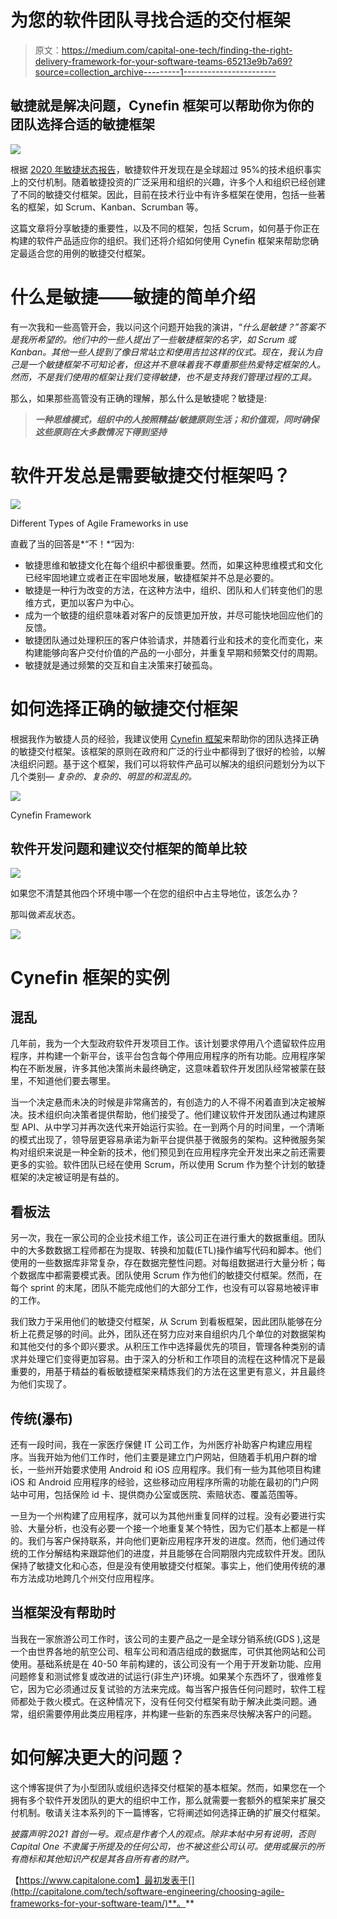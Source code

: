 # 为您的软件团队寻找合适的交付框架

> 原文：<https://medium.com/capital-one-tech/finding-the-right-delivery-framework-for-your-software-teams-65213e9b7a69?source=collection_archive---------1----------------------->

## 敏捷就是解决问题，Cynefin 框架可以帮助你为你的团队选择合适的敏捷框架

![](img/30278ab5cfb2cd0bbd321ad4be4af199.png)

根据 [2020 年敏捷状态报告](https://stateofagile.com/)，敏捷软件开发现在是全球超过 95%的技术组织事实上的交付机制。随着敏捷投资的广泛采用和组织的兴趣，许多个人和组织已经创建了不同的敏捷交付框架。因此，目前在技术行业中有许多框架在使用，包括一些著名的框架，如 Scrum、Kanban、Scrumban 等。

这篇文章将分享敏捷的重要性，以及不同的框架，包括 Scrum，如何基于你正在构建的软件产品适应你的组织。我们还将介绍如何使用 Cynefin 框架来帮助您确定最适合您的用例的敏捷交付框架。

# 什么是敏捷——敏捷的简单介绍

有一次我和一些高管开会，我以问这个问题开始我的演讲，*“什么是敏捷？”答案不是我所希望的。他们中的一些人提出了一些敏捷框架的名字，如 Scrum 或 Kanban。其他一些人提到了像日常站立和使用吉拉这样的仪式。现在，我认为自己是一个敏捷框架不可知论者，但这并不意味着我不尊重那些热爱特定框架的人。然而，不是我们使用的框架让我们变得敏捷，也不是支持我们管理过程的工具。*

那么，如果那些高管没有正确的理解，那么什么是敏捷呢？敏捷是:

> ***一种思维模式，组织中的人按照精益/敏捷原则生活；和价值观，同时确保这些原则在大多数情况下得到坚持***

# 软件开发总是需要敏捷交付框架吗？

![](img/56df23e78f45e18d00fbe65a2b334e95.png)

Different Types of Agile Frameworks in use

直截了当的回答是*“不！*“因为:

*   敏捷思维和敏捷文化在每个组织中都很重要。然而，如果这种思维模式和文化已经牢固地建立或者正在牢固地发展，敏捷框架并不总是必要的。
*   敏捷是一种行为改变的方法，在这种方法中，组织、团队和人们转变他们的思维方式，更加以客户为中心。
*   成为一个敏捷的组织意味着对客户的反馈更加开放，并尽可能快地回应他们的反馈。
*   敏捷团队通过处理积压的客户体验请求，并随着行业和技术的变化而变化，来构建能够向客户交付价值的产品的一小部分，并重复早期和频繁交付的周期。
*   敏捷就是通过频繁的交互和自主决策来打破孤岛。

# 如何选择正确的敏捷交付框架

根据我作为敏捷人员的经验，我建议使用 [Cynefin 框架](https://www.cognitive-edge.com/the-cynefin-framework/)来帮助你的团队选择正确的敏捷交付框架。该框架的原则在政府和广泛的行业中都得到了很好的检验，以解决组织问题。基于这个框架，我们可以将软件产品可以解决的组织问题划分为以下几个类别— *复杂的、复杂的、明显的和混乱的。*

![](img/c2974b0a3aafa7f15dea7a4b920d879a.png)

Cynefin Framework

## 软件开发问题和建议交付框架的简单比较

![](img/8727dbf9a5f5914b08ec2da5678df9bb.png)

如果您不清楚其他四个环境中哪一个在您的组织中占主导地位，该怎么办？

那叫做*紊乱*状态。

![](img/5058e8ef8d07b6077f38d932eaf5eab1.png)

# Cynefin 框架的实例

## 混乱

几年前，我为一个大型政府软件开发项目工作。该计划要求停用八个遗留软件应用程序，并构建一个新平台，该平台包含每个停用应用程序的所有功能。应用程序架构在不断发展，许多其他决策尚未最终确定，这意味着软件开发团队经常被蒙在鼓里，不知道他们要去哪里。

当一个决定悬而未决的时候是非常痛苦的，有创造力的人不得不闲着直到决定被解决。技术组织向决策者提供帮助，他们接受了。他们建议软件开发团队通过构建原型 API、从中学习并再次迭代来开始运行实验。在一到两个月的时间里，一个清晰的模式出现了，领导层更容易承诺为新平台提供基于微服务的架构。这种微服务架构对组织来说是一种全新的技术，他们预见到在应用程序完全开发出来之前还需要更多的实验。软件团队已经在使用 Scrum，所以使用 Scrum 作为整个计划的敏捷框架的决定被证明是有益的。

## 看板法

另一次，我在一家公司的企业技术组工作，该公司正在进行重大的数据重组。团队中的大多数数据工程师都在为提取、转换和加载(ETL)操作编写代码和脚本。他们使用的一些数据库非常复杂，存在数据完整性问题。对每组数据进行大量分析；每个数据库中都需要模式表。团队使用 Scrum 作为他们的敏捷交付框架。然而，在每个 sprint 的末尾，团队不能完成他们的大部分工作，也没有可以容易地被评审的工作。

我们致力于采用他们的敏捷交付框架，从 Scrum 到看板框架，因此团队能够在分析上花费足够的时间。此外，团队还在努力应对来自组织内几个单位的对数据架构和其他交付的多个即兴要求。从积压工作中选择最优先的项目，管理各种类别的请求并处理它们变得更加容易。由于深入的分析和工作项目的流程在这种情况下是最重要的，用基于精益的看板敏捷框架来精炼我们的方法在这里更有意义，并且最终为他们实现了。

## 传统(瀑布)

还有一段时间，我在一家医疗保健 IT 公司工作，为州医疗补助客户构建应用程序。当我开始为他们工作时，他们主要是建立门户网站，但随着手机用户群的增长，一些州开始要求使用 Android 和 iOS 应用程序。我们有一些为其他项目构建 iOS 和 Android 应用程序的经验，这些移动应用程序所需的功能在最初的门户网站中可用，包括保险 id 卡、提供商办公室或医院、索赔状态、覆盖范围等。

一旦为一个州构建了应用程序，就可以为其他州重复同样的过程。没有必要进行实验、大量分析，也没有必要一个接一个地重复某个特性，因为它们基本上都是一样的。我们与客户保持联系，并向他们更新应用程序开发的进度。然而，他们通过传统的工作分解结构来跟踪他们的进度，并且能够在合同期限内完成软件开发。团队保持了敏捷文化和心态，但是没有使用敏捷交付框架。事实上，他们使用传统的瀑布方法成功地跨几个州交付应用程序。

## 当框架没有帮助时

当我在一家旅游公司工作时，该公司的主要产品之一是全球分销系统(GDS ),这是一个由世界各地的航空公司、租车公司和酒店组成的数据库，可供其他网站和公司使用。基础系统是在 40-50 年前构建的，该公司没有一个用于开发新功能、应用问题修复和测试修复或改进的试运行(非生产)环境。如果某个东西坏了，很难修复它，因为它必须通过反复试验的方法来完成。每当客户报告任何问题时，软件工程师都处于救火模式。在这种情况下，没有任何交付框架有助于解决此类问题。通常，组织需要停用此类应用程序，并构建一些新的东西来尽快解决客户的问题。

# 如何解决更大的问题？

这个博客提供了为小型团队或组织选择交付框架的基本框架。然而，如果您在一个拥有多个软件开发团队的更大的组织中工作，那么就需要一套额外的框架来扩展交付机制。敬请关注本系列的下一篇博客，它将阐述如何选择正确的扩展交付框架。

*披露声明:2021 首创一号。观点是作者个人的观点。除非本帖中另有说明，否则 Capital One 不隶属于所提及的任何公司，也不被这些公司认可。使用或展示的所有商标和其他知识产权是其各自所有者的财产。*

【https://www.capitalone.com】最初发表于[](http://capitalone.com/tech/software-engineering/choosing-agile-frameworks-for-your-software-team/)**。**